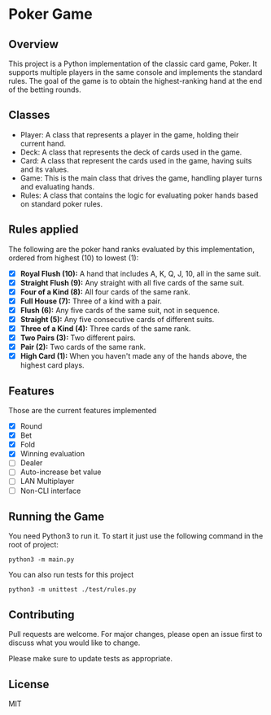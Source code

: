 # Poker Game

## Overview

This project is a Python implementation of the classic card game, Poker. It supports multiple players in the same console and implements the standard rules. The goal of the game is to obtain the highest-ranking hand at the end of the betting rounds.

## Classes

- Player: A class that represents a player in the game, holding their current hand.
- Deck: A class that represents the deck of cards used in the game.
- Card: A class that represent the cards used in the game, having suits and its values.
- Game: This is the main class that drives the game, handling player turns and evaluating hands.
- Rules: A class that contains the logic for evaluating poker hands based on standard poker rules.

## Rules applied

The following are the poker hand ranks evaluated by this implementation, ordered from highest (10) to lowest (1):

- [X] **Royal Flush (10):** A hand that includes A, K, Q, J, 10, all in the same suit.
- [X] **Straight Flush (9):** Any straight with all five cards of the same suit.
- [X] **Four of a Kind (8):** All four cards of the same rank.
- [X] **Full House (7):** Three of a kind with a pair.
- [X] **Flush (6):** Any five cards of the same suit, not in sequence.
- [X] **Straight (5):** Any five consecutive cards of different suits.
- [X] **Three of a Kind (4):** Three cards of the same rank.
- [X] **Two Pairs (3):** Two different pairs.
- [X] **Pair (2):** Two cards of the same rank.
- [X] **High Card (1):** When you haven't made any of the hands above, the highest card plays.

## Features

Those are the current features implemented

- [X] Round
- [X] Bet
- [X] Fold
- [X] Winning evaluation
- [ ] Dealer
- [ ] Auto-increase bet value
- [ ] LAN Multiplayer
- [ ] Non-CLI interface

## Running the Game

You need Python3 to run it. To start it just use the following command in the root of project:

```
python3 -m main.py
```
You can also run tests for this project

```
python3 -m unittest ./test/rules.py
```

## Contributing
Pull requests are welcome. For major changes, please open an issue first to discuss what you would like to change.

Please make sure to update tests as appropriate.

## License
MIT

